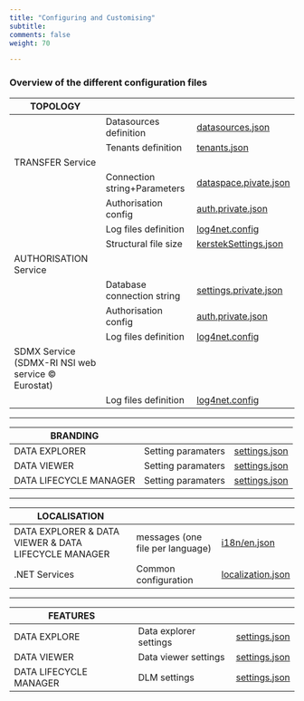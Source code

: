 ```yaml
---
title: "Configuring and Customising"
subtitle: 
comments: false
weight: 70

---
```


### Overview of the different configuration files

|**TOPOLOGY**|  |  |
|---|---|---|
| |Datasources definition|[datasources.json](https://gitlab.com/sis-cc/.stat-suite/dotstatsuite-config-data/-/blob/master/configs/datasources.json)|
| |Tenants definition|[tenants.json](https://gitlab.com/sis-cc/.stat-suite/dotstatsuite-config-data/-/blob/master/configs/tenants.json)|
| TRANSFER Service| | | 
| |Connection string+Parameters|[dataspace.pivate.json](hhttps://gitlab.com/sis-cc/.stat-suite/dotstatsuite-core-transfer/-/blob/master/DotStatServices.Transfer/config/dataspaces.private.json.sample)|
| |Authorisation config|[auth.private.json](https://gitlab.com/sis-cc/.stat-suite/dotstatsuite-core-transfer/-/blob/master/DotStatServices.Transfer/config/auth.private.json.sample)|
| |Log files definition|[log4net.config](https://gitlab.com/sis-cc/.stat-suite/dotstatsuite-core-transfer/-/blob/master/DotStatServices.Transfer/config/log4net.config)|
| |Structural file size|[kerstekSettings.json](https://gitlab.com/sis-cc/.stat-suite/dotstatsuite-core-sdmxri-nsi-ws/-/blob/master/config/kerstelSettings.json)
| AUTHORISATION Service|| |
| |Database connection string|[settings.private.json](https://gitlab.com/sis-cc/.stat-suite/dotstatsuite-core-auth-management/-/blob/master/DotStatServices.AuthorizationManagement/config/settings.private.json.sample)|
| |Authorisation config|[auth.private.json](https://gitlab.com/sis-cc/.stat-suite/dotstatsuite-core-auth-management/-/blob/master/DotStatServices.AuthorizationManagement/config/auth.private.json.sample)|
| |Log files definition|[log4net.config](https://gitlab.com/sis-cc/.stat-suite/dotstatsuite-core-auth-management/-/blob/master/DotStatServices.AuthorizationManagement/config/log4net.config)|
| SDMX Service (SDMX-RI NSI web service © Eurostat)|| |
| |Log files definition|[log4net.config](https://gitlab.com/sis-cc/.stat-suite/dotstatsuite-core-sdmxri-nsi-ws/-/blob/master/config/log4net.config)|

---

|**BRANDING**|  |  |
|---|---|---|
| DATA EXPLORER|Setting paramaters|[settings.json](https://gitlab.com/sis-cc/.stat-suite/dotstatsuite-config/-/blob/master/data/prod/configs/oecd/data-explorer/settings.json)|
| DATA VIEWER|Setting paramaters|[settings.json](https://gitlab.com/sis-cc/.stat-suite/dotstatsuite-config/blob/master/data/prod/configs/oecd/data-viewer/settings.json)|
| DATA LIFECYCLE MANAGER|Setting paramaters|[settings.json](https://gitlab.com/sis-cc/.stat-suite/dotstatsuite-config/-/blob/master/data/prod/configs/siscc/data-lifecycle-manager/settings.json)|

---

|**LOCALISATION**|  |  |
|---|---|---|
| DATA EXPLORER & DATA VIEWER & DATA LIFECYCLE MANAGER|messages (one file per language)|[i18n/en.json](https://gitlab.com/sis-cc/.stat-suite/dotstatsuite-config-data/-/blob/master/i18n/en.json)|
| .NET Services|Common configuration|[localization.json](https://gitlab.com/sis-cc/.stat-suite/dotstatsuite-core-config/-/blob/master/DotStat.Config/config/localization.json)|

---

|**FEATURES**|  |  |
|---|---|---|
| DATA EXPLORE | Data explorer settings|[settings.json](https://gitlab.com/sis-cc/.stat-suite/dotstatsuite-config-data/-/blob/master/configs/default/data-explorer/settings.json)|
| DATA VIEWER | Data viewer settings|[settings.json](https://gitlab.com/sis-cc/.stat-suite/dotstatsuite-config-data/-/blob/master/configs/default/data-viewer/settings.json)|
| DATA LIFECYCLE MANAGER |DLM settings|[settings.json](https://gitlab.com/sis-cc/.stat-suite/dotstatsuite-config-data/-/blob/master/configs/default/data-lifecycle-manager/settings.json)|

